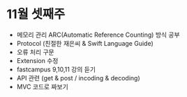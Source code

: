 # 11월 셋째주 

- 메모리 관리 ARC(Automatic Reference Counting) 방식 공부
- Protocol (친절한 재은씨 & Swift Language Guide) 
- 오류 처리 구문
- Extension 수정
- fastcampus 9,10,11 강의 듣기
- API 관련 (get & post / incoding & decoding)
- MVC 코드로 짜보기
